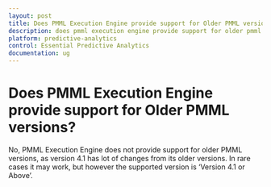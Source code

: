 ```yaml
---
layout: post
title: Does PMML Execution Engine provide support for Older PMML versions | PMML Execution Engine | Predictive Analytics | Syncfusion
description: does pmml execution engine provide support for older pmml versions?
platform: predictive-analytics
control: Essential Predictive Analytics
documentation: ug
---
```


# Does PMML Execution Engine provide support for Older PMML versions?

No, PMML Execution Engine does not provide support for older PMML versions, as version 4.1 has lot of changes from its older versions. In rare cases it may work, but however the supported version is ‘Version 4.1 or Above’.

